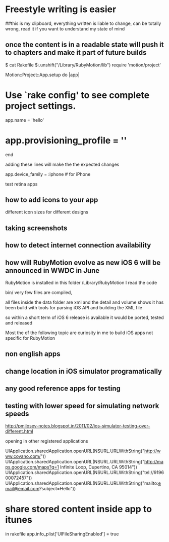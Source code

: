 
# Freestyle writing is easier

##this is my clipboard, everything written is liable to change, can be totally wrong, read it if you want to understand my state of mind

## once the content is in a readable state will push it to chapters and make it part of future builds




$ cat Rakefile
$:.unshift("/Library/RubyMotion/lib")
require 'motion/project'

Motion::Project::App.setup do |app|
  # Use `rake config' to see complete project settings.
  app.name = 'hello'
#  app.provisioning_profile = ''
end

adding these lines will make the the expected changes



app.device_family = :iphone # for iPhone


test retina apps



## how to add icons to your app

different icon sizes for different designs



## taking screenshots

## how to detect internet connection availability





## how will RubyMotion evolve as new iOS 6 will be announced in WWDC in June

RubyMotion is installed in this folder /Library/RubyMotion
I read the code

bin/ very few files are compiled, 

all files inside the data folder are xml and the detail and volume shows it has been build with tools for parsing iOS API and building the XML file

so within a short term of iOS 6 release is available it would be ported, tested and released


Most the of the following topic are curiosity in me to build iOS apps not specific for RubyMotion


## non english apps


## change location in iOS simulator programatically


## any good reference apps for testing

## testing with lower speed for simulating network speeds
http://pmilosev-notes.blogspot.in/2011/02/ios-simulator-testing-over-different.html







opening in other registered applications

UIApplication.sharedApplication.openURL(NSURL.URLWithString("http://www.covano.com/"))
UIApplication.sharedApplication.openURL(NSURL.URLWithString("http://maps.google.com/maps?q=1 Infinite Loop, Cupertino, CA 95014"))
UIApplication.sharedApplication.openURL(NSURL.URLWithString("tel://919600072457"))
UIApplication.sharedApplication.openURL(NSURL.URLWithString("mailto:email@email.com?subject=Hello"))







# share stored content inside app to itunes
in rakefile
app.info_plist['UIFileSharingEnabled'] = true
